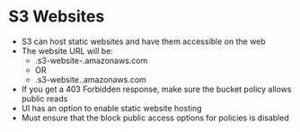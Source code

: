 S3 Websites
===========
- S3 can host static websites and have them accessible on the web
- The website URL will be:
    - <bucket-name>.s3-website-<AWS-region>.amazonaws.com
    - OR
    - <bucket-name>.s3-website.<AWS-region>.amazonaws.com
- If you get a 403 Forbidden response, make sure the bucket policy allows public reads
- UI has an option to enable static website hosting
- Must ensure that the block public access options for policies is disabled
